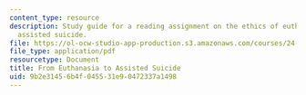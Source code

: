 ```yaml
---
content_type: resource
description: Study guide for a reading assignment on the ethics of euthanasia and
  assisted suicide.
file: https://ol-ocw-studio-app-production.s3.amazonaws.com/courses/24-06j-bioethics-spring-2009/9b2e31456b4f045531e90472337a1498_MIT24_06Js09_study02.pdf
file_type: application/pdf
resourcetype: Document
title: From Euthanasia to Assisted Suicide
uid: 9b2e3145-6b4f-0455-31e9-0472337a1498
---
```

